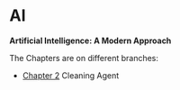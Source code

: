 # AI
**Artificial Intelligence: A Modern Approach**

The Chapters are on different branches:

- [Chapter 2](https://github.com/Nice2Bee/AI/tree/Chapter_2)
Cleaning Agent
